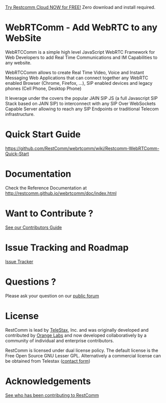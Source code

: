 

[Try Restcomm Cloud NOW for FREE!](https://www.restcomm.com/sign-up/) Zero download and install required.



WebRTComm - Add WebRTC to any WebSite
================

WebRTCComm is a simple high level JavaScript WebRTC Framework for Web Developers to add Real Time Communications and IM Capabilities to any website.

WebRTCComm allows to create Real Time Video, Voice and Instant Messaging Web Applications that can connect together any WebRTC enabled Browser (Chrome, Firefox, ...), SIP enabled devices and legacy phones (Cell Phone, Desktop Phone) 

It leverage under the covers the popular JAIN SIP JS (a full Javascript SIP Stack based on JAIN SIP) to interconnect with any SIP Over WebSockets Capable Server allowing to reach any SIP Endpoints or traditional Telecom infrastructure.

Quick Start Guide
========
https://github.com/RestComm/webrtcomm/wiki/Restcomm-WebRTComm-Quick-Start

Documentation
========
Check the Reference Documentation at http://restcomm.github.io/webrtcomm/doc/index.html

Want to Contribute ? 
========
[See our Contributors Guide](https://github.com/RestComm/RestComm-Core/wiki/Contribute-to-RestComm)

Issue Tracking and Roadmap
========
[Issue Tracker](https://github.com/RestComm/webrtcomm/issues)

Questions ?
========
Please ask your question on our [public forum](http://groups.google.com/group/restcomm)

License
========

RestComm is lead by [TeleStax](http://www.telestax.com/), Inc. and was originally developed and contributed by  [Orange Labs](http://www.orange.com/en/home) and now developed collaboratively by a community of individual and enterprise contributors.

RestComm is licensed under dual license policy. The default license is the Free Open Source GNU Lesser GPL. Alternatively a commercial license can be obtained from Telestax ([contact form](http://www.telestax.com/contactus/#InquiryForm))

Acknowledgements
========
[See who has been contributing to RestComm](http://www.telestax.com/opensource/acknowledgments/)

